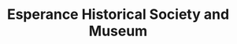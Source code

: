 ---
layout: repo
title: "Esperance Historical Society and Museum"
id: 19801
permalink: repos/19801/
---